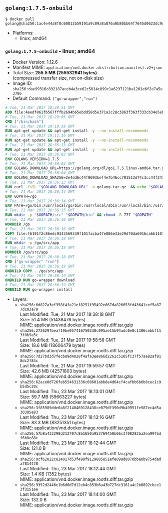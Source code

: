 ## `golang:1.7.5-onbuild`

```console
$ docker pull golang@sha256:1ac4e44a8f8c60813b59191a9c09a8a876a0b80bb64f7645d0623dc9deff7b22
```

-	Platforms:
	-	linux; amd64

### `golang:1.7.5-onbuild` - linux; amd64

-	Docker Version: 1.12.6
-	Manifest MIME: `application/vnd.docker.distribution.manifest.v2+json`
-	Total Size: **255.5 MB (255532941 bytes)**  
	(compressed transfer size, not on-disk size)
-	Image ID: `sha256:dae99316c892187aceb4a3ce62c5814c899c1a6237121ba1201e6f2e7a5e3786`
-	Default Command: `["go-wrapper","run"]`

```dockerfile
# Tue, 21 Mar 2017 18:28:51 GMT
ADD file:4eedf861fb567fffb2694b65ebdd58d5e371a2c28c3863f363f333cb34e5eb7b in / 
# Tue, 21 Mar 2017 18:29:05 GMT
CMD ["/bin/bash"]
# Tue, 21 Mar 2017 19:10:58 GMT
RUN apt-get update && apt-get install -y --no-install-recommends 		ca-certificates 		curl 		wget 	&& rm -rf /var/lib/apt/lists/*
# Tue, 21 Mar 2017 19:11:16 GMT
RUN apt-get update && apt-get install -y --no-install-recommends 		bzr 		git 		mercurial 		openssh-client 		subversion 				procps 	&& rm -rf /var/lib/apt/lists/*
# Tue, 21 Mar 2017 20:35:13 GMT
RUN apt-get update && apt-get install -y --no-install-recommends 		g++ 		gcc 		libc6-dev 		make 		pkg-config 	&& rm -rf /var/lib/apt/lists/*
# Tue, 21 Mar 2017 20:36:03 GMT
ENV GOLANG_VERSION=1.7.5
# Tue, 21 Mar 2017 20:36:04 GMT
ENV GOLANG_DOWNLOAD_URL=https://golang.org/dl/go1.7.5.linux-amd64.tar.gz
# Tue, 21 Mar 2017 20:36:04 GMT
ENV GOLANG_DOWNLOAD_SHA256=2e4dd6c44f0693bef4e7b46cc701513d74c3cc44f2419bf519d7868b12931ac3
# Tue, 21 Mar 2017 20:36:13 GMT
RUN curl -fsSL "$GOLANG_DOWNLOAD_URL" -o golang.tar.gz 	&& echo "$GOLANG_DOWNLOAD_SHA256  golang.tar.gz" | sha256sum -c - 	&& tar -C /usr/local -xzf golang.tar.gz 	&& rm golang.tar.gz
# Tue, 21 Mar 2017 20:36:14 GMT
ENV GOPATH=/go
# Tue, 21 Mar 2017 20:36:14 GMT
ENV PATH=/go/bin:/usr/local/go/bin:/usr/local/sbin:/usr/local/bin:/usr/sbin:/usr/bin:/sbin:/bin
# Tue, 21 Mar 2017 20:36:15 GMT
RUN mkdir -p "$GOPATH/src" "$GOPATH/bin" && chmod -R 777 "$GOPATH"
# Tue, 21 Mar 2017 20:36:16 GMT
WORKDIR /go
# Tue, 21 Mar 2017 20:36:16 GMT
COPY file:f6191f2c86edc9343569339f101facba47e886e33e29d70da6916ca6b1101a53 in /usr/local/bin/ 
# Tue, 21 Mar 2017 20:36:18 GMT
RUN mkdir -p /go/src/app
# Tue, 21 Mar 2017 20:36:18 GMT
WORKDIR /go/src/app
# Tue, 21 Mar 2017 20:36:18 GMT
CMD ["go-wrapper" "run"]
# Tue, 21 Mar 2017 20:36:19 GMT
ONBUILD COPY . /go/src/app
# Tue, 21 Mar 2017 20:36:19 GMT
ONBUILD RUN go-wrapper download
# Tue, 21 Mar 2017 20:36:19 GMT
ONBUILD RUN go-wrapper install
```

-	Layers:
	-	`sha256:6d827a3ef358f4fa21ef8251f95492e667da826653fd43641cef5a877dc03a70`  
		Last Modified: Tue, 21 Mar 2017 18:38:18 GMT  
		Size: 51.4 MB (51438476 bytes)  
		MIME: application/vnd.docker.image.rootfs.diff.tar.gzip
	-	`sha256:2726297beaf19be957416750338c095ae15b94adc0e8c1306cebbf113f8b9a5c`  
		Last Modified: Tue, 21 Mar 2017 19:58:58 GMT  
		Size: 18.6 MB (18606479 bytes)  
		MIME: application/vnd.docker.image.rootfs.diff.tar.gzip
	-	`sha256:7d27bd3d7fecb89d4028f4afa3ee866d2262c5105fc37f57aa82af918dc2f84c`  
		Last Modified: Tue, 21 Mar 2017 19:59:57 GMT  
		Size: 42.6 MB (42571803 bytes)  
		MIME: application/vnd.docker.image.rootfs.diff.tar.gzip
	-	`sha256:62ace0d726feb554631336c08601abb8e4d64cf4cafbb6b6b8cec1c9b5d5c20c`  
		Last Modified: Thu, 23 Mar 2017 18:13:01 GMT  
		Size: 59.7 MB (59663227 bytes)  
		MIME: application/vnd.docker.image.rootfs.diff.tar.gzip
	-	`sha256:3f85989dde0a8f2140469128438ce079df390d9b49951fe587ec4d5a30385e83`  
		Last Modified: Thu, 23 Mar 2017 18:13:16 GMT  
		Size: 83.3 MB (83251351 bytes)  
		MIME: application/vnd.docker.image.rootfs.diff.tar.gzip
	-	`sha256:57b8a433298d212707c8b1650a953769458b66c3f08283ba2ea997bdf6b8c88c`  
		Last Modified: Thu, 23 Mar 2017 18:12:44 GMT  
		Size: 121.0 B  
		MIME: application/vnd.docker.image.rootfs.diff.tar.gzip
	-	`sha256:0cf62022c824017d53f498f9129885851efe899d8070bba0b9754dada7814478`  
		Last Modified: Thu, 23 Mar 2017 18:12:44 GMT  
		Size: 1.4 KB (1352 bytes)  
		MIME: application/vnd.docker.image.rootfs.diff.tar.gzip
	-	`sha256:9352d2446e1b6d0d7d12eb4c853b6a43b727dc3161a4c2b0892cbce13f3151ee`  
		Last Modified: Thu, 23 Mar 2017 18:14:00 GMT  
		Size: 132.0 B  
		MIME: application/vnd.docker.image.rootfs.diff.tar.gzip
